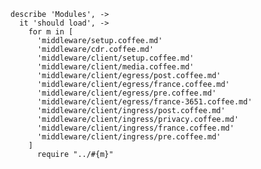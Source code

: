     describe 'Modules', ->
      it 'should load', ->
        for m in [
          'middleware/setup.coffee.md'
          'middleware/cdr.coffee.md'
          'middleware/client/setup.coffee.md'
          'middleware/client/media.coffee.md'
          'middleware/client/egress/post.coffee.md'
          'middleware/client/egress/france.coffee.md'
          'middleware/client/egress/pre.coffee.md'
          'middleware/client/egress/france-3651.coffee.md'
          'middleware/client/ingress/post.coffee.md'
          'middleware/client/ingress/privacy.coffee.md'
          'middleware/client/ingress/france.coffee.md'
          'middleware/client/ingress/pre.coffee.md'
        ]
          require "../#{m}"
